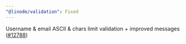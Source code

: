 ```yaml
---
"@linode/validation": Fixed
---
```


Username & email ASCII & chars limit validation + improved messages  ([#12788](https://github.com/linode/manager/pull/12788))
